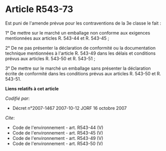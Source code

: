 # Article R543-73

Est puni de l'amende prévue pour les contraventions de la 3e classe le fait : 

1° De mettre sur le marché un emballage non conforme aux exigences mentionnées aux articles R. 543-44 et R. 543-45 ; 

2° De ne pas présenter la déclaration de conformité ou la documentation technique mentionnées à l'article R. 543-49 dans les
délais et conditions prévus aux articles R. 543-50 et R. 543-51 ; 

3° De mettre sur le marché un emballage sans présenter la déclaration écrite de conformité dans les conditions prévus aux
articles R. 543-50 et R. 543-51.

**Liens relatifs à cet article**

_Codifié par_:

  - Décret n°2007-1467 2007-10-12 JORF 16 octobre 2007

_Cite_:

  - Code de l'environnement - art. R543-44 (V)
  - Code de l'environnement - art. R543-45 (V)
  - Code de l'environnement - art. R543-49 (V)
  - Code de l'environnement - art. R543-50 (V)
